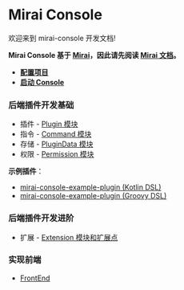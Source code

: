 # Mirai Console

欢迎来到 mirai-console 开发文档!

**Mirai Console 基于 [Mirai](https://github.com/mamoe/mirai)，因此请先阅读 [Mirai 文档](https://github.com/mamoe/mirai/tree/dev/docs)。**

- **[配置项目](ConfiguringProjects.md)**
- **[启动 Console](Run.md)**

### 后端插件开发基础

- 插件 - [Plugin 模块](Plugins.md)
- 指令 - [Command 模块](Commands.md)
- 存储 - [PluginData 模块](PluginData.md)
- 权限 - [Permission 模块](Permissions.md)


**示例插件**：
- [mirai-console-example-plugin (Kotlin DSL)](https://github.com/Him188/mirai-console-example-plugin)
- [mirai-console-example-plugin (Groovy DSL)](https://github.com/Karlatemp/mirai-console-example-plugin)

### 后端插件开发进阶

- 扩展 - [Extension 模块和扩展点](Extensions.md)

### 实现前端
- [FrontEnd](FrontEnd.md)